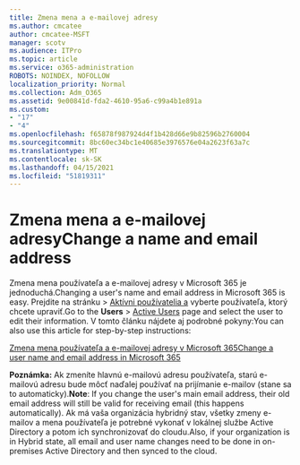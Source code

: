 ```yaml
---
title: Zmena mena a e-mailovej adresy
ms.author: cmcatee
author: cmcatee-MSFT
manager: scotv
ms.audience: ITPro
ms.topic: article
ms.service: o365-administration
ROBOTS: NOINDEX, NOFOLLOW
localization_priority: Normal
ms.collection: Adm_O365
ms.assetid: 9e00841d-fda2-4610-95a6-c99a4b1e891a
ms.custom:
- "17"
- "4"
ms.openlocfilehash: f65878f987924d4f1b428d66e9b82596b2760004
ms.sourcegitcommit: 8bc60ec34bc1e40685e3976576e04a2623f63a7c
ms.translationtype: MT
ms.contentlocale: sk-SK
ms.lasthandoff: 04/15/2021
ms.locfileid: "51819311"
---
```

# <a name="change-a-name-and-email-address"></a><span data-ttu-id="77a4b-102">Zmena mena a e-mailovej adresy</span><span class="sxs-lookup"><span data-stu-id="77a4b-102">Change a name and email address</span></span>

<span data-ttu-id="77a4b-103">Zmena mena používateľa a e-mailovej adresy v Microsoft 365 je jednoduchá.</span><span class="sxs-lookup"><span data-stu-id="77a4b-103">Changing a user's name and email address in Microsoft 365 is easy.</span></span> <span data-ttu-id="77a4b-104">Prejdite na  stránku \> [Aktívni používatelia a](https://go.microsoft.com/fwlink/p/?linkid=834822) vyberte používateľa, ktorý chcete upraviť.</span><span class="sxs-lookup"><span data-stu-id="77a4b-104">Go to the **Users** \> [Active Users](https://go.microsoft.com/fwlink/p/?linkid=834822) page and select the user to edit their information.</span></span> <span data-ttu-id="77a4b-105">V tomto článku nájdete aj podrobné pokyny:</span><span class="sxs-lookup"><span data-stu-id="77a4b-105">You can also use this article for step-by-step instructions:</span></span>
  
[<span data-ttu-id="77a4b-106">Zmena mena používateľa a e-mailovej adresy v Microsoft 365</span><span class="sxs-lookup"><span data-stu-id="77a4b-106">Change a user name and email address in Microsoft 365</span></span>](https://docs.microsoft.com/microsoft-365/admin/add-users/change-a-user-name-and-email-address)
  
 <span data-ttu-id="77a4b-107">**Poznámka:** Ak zmeníte hlavnú e-mailovú adresu používateľa, starú e-mailovú adresu bude môcť naďalej používať na prijímanie e-mailov (stane sa to automaticky).</span><span class="sxs-lookup"><span data-stu-id="77a4b-107">**Note**: If you change the user's main email address, their old email address will still be valid for receiving email (this happens automatically).</span></span> <span data-ttu-id="77a4b-108">Ak má vaša organizácia hybridný stav, všetky zmeny e-mailov a mena používateľa je potrebné vykonať v lokálnej službe Active Directory a potom ich synchronizovať do cloudu.</span><span class="sxs-lookup"><span data-stu-id="77a4b-108">Also, if your organization is in Hybrid state, all email and user name changes need to be done in on-premises Active Directory and then synced to the cloud.</span></span>